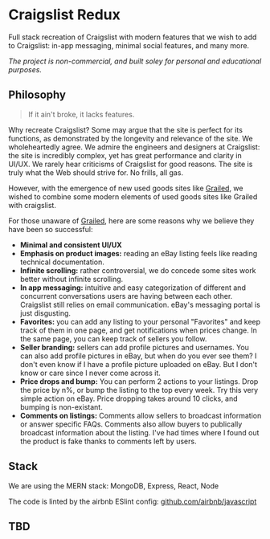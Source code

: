 # Craigslist Redux

Full stack recreation of Craigslist with modern features that we wish to add to Craigslist: in-app messaging, minimal social features, and many more.

_The project is non-commercial, and built soley for personal and educational purposes._

## Philosophy

> If it ain't broke, it lacks features.

Why recreate Craigslist? Some may argue that the site is perfect for its functions, as demonstrated by the longevity and relevance of the site. We wholeheartedly agree. We admire the engineers and designers at Craigslist: the site is incredibly complex, yet has great performance and clarity in UI/UX. We rarely hear criticisms of Craigslist for good reasons. The site is truly what the Web should strive for. No frills, all gas.

However, with the emergence of new used goods sites like [Grailed](https://www.grailed.com/), we wished to combine some modern elements of used goods sites like Grailed with craigslist.

For those unaware of [Grailed](https://www.grailed.com/), here are some reasons why we believe they have been so successful:

- **Minimal and consistent UI/UX**
- **Emphasis on product images:** reading an eBay listing feels like reading technical documentation.
- **Infinite scrolling:** rather controversial, we do concede some sites work better without infinite scrolling.
- **In app messaging:** intuitive and easy categorization of different and concurrent conversations users are having between each other. Craigslist still relies on email communication. eBay's messaging portal is just disgusting.
- **Favorites:** you can add any listing to your personal "Favorites" and keep track of them in one page, and get notifications when prices change. In the same page, you can keep track of sellers you follow.
- **Seller branding:** sellers can add profile pictures and usernames. You can also add profile pictures in eBay, but when do you ever see them? I don't even know if I have a profile picture uploaded on eBay. But I don't know or care since I never come across it.
- **Price drops and bump:** You can perform 2 actions to your listings. Drop the price by n%, or bump the listing to the top every week. Try this very simple action on eBay. Price dropping takes around 10 clicks, and bumping is non-existant.
- **Comments on listings:** Comments allow sellers to broadcast information or answer specific FAQs. Comments also allow buyers to publically broadcast information about the listing. I've had times where I found out the product is fake thanks to comments left by users.

## Stack

We are using the MERN stack: MongoDB, Express, React, Node

The code is linted by the airbnb ESlint config: [github.com/airbnb/javascript](https://github.com/airbnb/javascript)

## TBD
